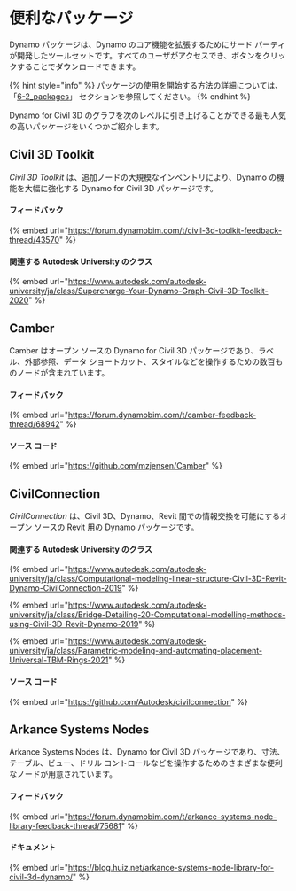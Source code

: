# 便利なパッケージ

Dynamo パッケージは、Dynamo のコア機能を拡張するためにサード パーティが開発したツールセットです。すべてのユーザがアクセスでき、ボタンをクリックすることでダウンロードできます。

{% hint style="info" %}
 パッケージの使用を開始する方法の詳細については、「[6-2_packages](../6\_custom\_nodes\_and\_packages/6-2\_packages/ "mention")」 セクションを参照してください。 
{% endhint %}

Dynamo for Civil 3D のグラフを次のレベルに引き上げることができる最も人気の高いパッケージをいくつかご紹介します。

## Civil 3D Toolkit

_Civil 3D Toolkit_ は、追加ノードの大規模なインベントリにより、Dynamo の機能を大幅に強化する Dynamo for Civil 3D パッケージです。

#### フィードバック

{% embed url="https://forum.dynamobim.com/t/civil-3d-toolkit-feedback-thread/43570" %}

#### 関連する Autodesk University のクラス

{% embed url="https://www.autodesk.com/autodesk-university/ja/class/Supercharge-Your-Dynamo-Graph-Civil-3D-Toolkit-2020" %}

## Camber

Camber はオープン ソースの Dynamo for Civil 3D パッケージであり、ラベル、外部参照、データ ショートカット、スタイルなどを操作するための数百ものノードが含まれています。

#### フィードバック

{% embed url="https://forum.dynamobim.com/t/camber-feedback-thread/68942" %}

#### ソース コード

{% embed url="https://github.com/mzjensen/Camber" %}

## CivilConnection

_CivilConnection_ は、Civil 3D、Dynamo、Revit 間での情報交換を可能にするオープン ソースの Revit 用の Dynamo パッケージです。

#### 関連する Autodesk University のクラス

{% embed url="https://www.autodesk.com/autodesk-university/ja/class/Computational-modeling-linear-structure-Civil-3D-Revit-Dynamo-CivilConnection-2019" %}

{% embed url="https://www.autodesk.com/autodesk-university/ja/class/Bridge-Detailing-20-Computational-modelling-methods-using-Civil-3D-Revit-Dynamo-2019" %}

{% embed url="https://www.autodesk.com/autodesk-university/ja/class/Parametric-modeling-and-automating-placement-Universal-TBM-Rings-2021" %}

#### ソース コード

{% embed url="https://github.com/Autodesk/civilconnection" %}

## Arkance Systems Nodes

Arkance Systems Nodes は、Dynamo for Civil 3D パッケージであり、寸法、テーブル、ビュー、ドリル コントロールなどを操作するためのさまざまな便利なノードが用意されています。

#### フィードバック

{% embed url="https://forum.dynamobim.com/t/arkance-systems-node-library-feedback-thread/75681" %}

#### ドキュメント

{% embed url="https://blog.huiz.net/arkance-systems-node-library-for-civil-3d-dynamo/" %}
